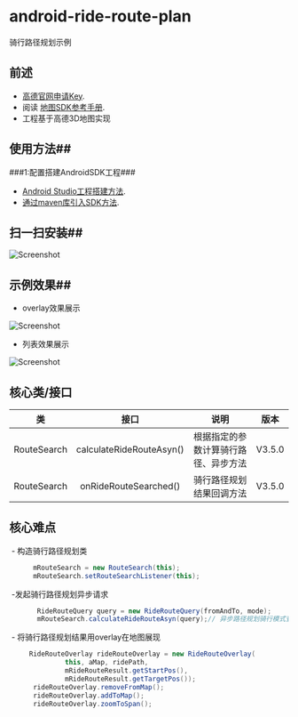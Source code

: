 # android-ride-route-plan
骑行路径规划示例
## 前述 ##
- [高德官网申请Key](http://lbs.amap.com/dev/#/).
- 阅读
  [地图SDK参考手册](http://a.amap.com/lbs/static/unzip/Android_Map_Doc/index.html). 
- 工程基于高德3D地图实现

## 使用方法##
###1:配置搭建AndroidSDK工程###
- [Android Studio工程搭建方法](http://lbs.amap.com/api/android-sdk/guide/creat-project/android-studio-creat-project/#add-jars).
- [通过maven库引入SDK方法](http://lbsbbs.amap.com/forum.php?mod=viewthread&tid=18786).

## 扫一扫安装##

 ![Screenshot](https://github.com/amap-demo/android-ride-route-plan/blob/master/resource/download.png)

## 示例效果##

 - overlay效果展示
 
 ![Screenshot](https://github.com/amap-demo/android-ride-route-plan/blob/master/resource/Screenshot_overlay.png)

 - 列表效果展示
 
 ![Screenshot](https://github.com/amap-demo/android-ride-route-plan/blob/master/resource/Screenshot_list.png)
 
 ## 核心类/接口 ##
| 类    | 接口  | 说明   | 版本  |
| -----|:-----:|:-----:|:-----:|
|RouteSearch|calculateRideRouteAsyn()|根据指定的参数计算骑行路径、异步方法|V3.5.0|
|RouteSearch|onRideRouteSearched()|骑行路径规划结果回调方法|V3.5.0|
 
  ## 核心难点 ##
  - 构造骑行路径规划类
  
  ```java
        mRouteSearch = new RouteSearch(this);
        mRouteSearch.setRouteSearchListener(this);
  ```
  
  -发起骑行路径规划异步请求
   
  ```java
         RideRouteQuery query = new RideRouteQuery(fromAndTo, mode);
         mRouteSearch.calculateRideRouteAsyn(query);// 异步路径规划骑行模式查询
  ```
  
  - 将骑行路径规划结果用overlay在地图展现
  
  ```java
       RideRouteOverlay rideRouteOverlay = new RideRouteOverlay(
                this, aMap, ridePath,
                mRideRouteResult.getStartPos(),
                mRideRouteResult.getTargetPos());
        rideRouteOverlay.removeFromMap();
        rideRouteOverlay.addToMap();
        rideRouteOverlay.zoomToSpan();
  ```
